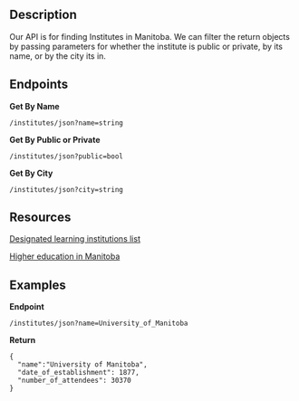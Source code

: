 
## Description

Our API is for finding Institutes in Manitoba. We can filter the return objects by passing parameters for whether the institute is public or private, by its name, or by the city its in.

## Endpoints

**Get By Name** 
   
    /institutes/json?name=string
    
**Get By Public or Private**
  
    /institutes/json?public=bool
    
 **Get By City**
 
    /institutes/json?city=string
  

## Resources
[Designated learning institutions list](https://www.canada.ca/en/immigration-refugees-citizenship/services/study-canada/study-permit/prepare/designated-learning-institutions-list.html#wb-auto-24)

[Higher education in Manitoba](https://en.wikipedia.org/wiki/Higher_education_in_Manitoba)

## Examples

**Endpoint**

    /institutes/json?name=University_of_Manitoba
    
**Return**

    {
      "name":"University of Manitoba",
      "date_of_establishment": 1877,
      "number_of_attendees": 30370
    }
